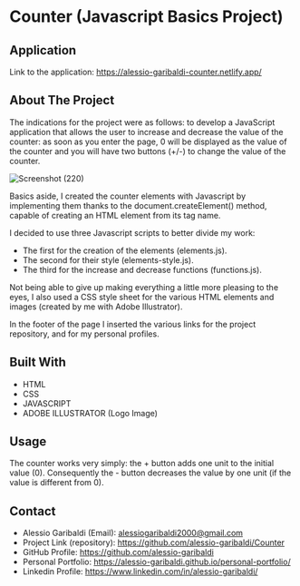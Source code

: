 # Counter (Javascript Basics Project)

## Application

Link to the application: 
https://alessio-garibaldi-counter.netlify.app/

## About The Project

The indications for the project were as follows:
to develop a JavaScript application that allows the user to increase and decrease the value of the counter: as soon as you enter the page, 0 will be displayed as the value of the counter and you will have two buttons (+/-) to change the value of the counter.

![Screenshot (220)](https://user-images.githubusercontent.com/114823186/200327621-3c26c239-6abe-45e6-b595-6cc47a786092.png)

Basics aside, I created the counter elements with Javascript by implementing them thanks to the document.createElement() method, capable of creating an HTML element from its tag name.

I decided to use three Javascript scripts to better divide my work:
- The first for the creation of the elements (elements.js).
- The second for their style (elements-style.js).
- The third for the increase and decrease functions (functions.js).

Not being able to give up making everything a little more pleasing to the eyes, I also used a CSS style sheet for the various HTML elements and images (created by me with Adobe Illustrator).

In the footer of the page I inserted the various links for the project repository, and for my personal profiles.

## Built With
- HTML 
- CSS
- JAVASCRIPT
- ADOBE ILLUSTRATOR (Logo Image)

## Usage
The counter works very simply: the + button adds one unit to the initial value (0).
Consequently the - button decreases the value by one unit (if the value is different from 0).

## Contact
- Alessio Garibaldi (Email): alessiogaribaldi2000@gmail.com
- Project Link (repository): https://github.com/alessio-garibaldi/Counter
- GitHub Profile: https://github.com/alessio-garibaldi
- Personal Portfolio: https://alessio-garibaldi.github.io/personal-portfolio/
- Linkedin Profile: https://www.linkedin.com/in/alessio-garibaldi/

